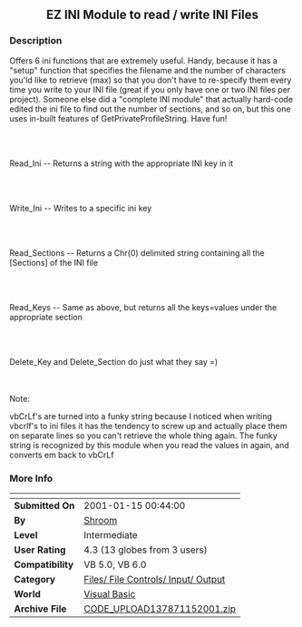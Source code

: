 ﻿<div align="center">

## EZ INI Module to read / write INI Files


</div>

### Description

Offers 6 ini functions that are extremely useful. Handy, because it has a "setup" function that specifies the filename and the number of characters you'ld like to retrieve (max) so that you don't have to re-specify them every time you write to your INI file (great if you only have one or two INI files per project). Someone else did a "complete INI module" that actually hard-code edited the ini file to find out the number of sections, and so on, but this one uses in-built features of GetPrivateProfileString. Have fun!

<br><br>

Read_Ini -- Returns a string with the appropriate INI key in it

<br><br>

Write_Ini -- Writes to a specific ini key

<br><br>

Read_Sections -- Returns a Chr(0) delimited string containing all the [Sections] of the INI file

<br><br>

Read_Keys -- Same as above, but returns all the keys=values under the appropriate section

<br><br>

Delete_Key and Delete_Section do just what they say =)

<br><br>Note:<br>

vbCrLf's are turned into a funky string because I noticed when writing vbcrlf's to ini files it has the tendency to screw up and actually place them on separate lines so you can't retrieve the whole thing again. The funky string is recognized by this module when you read the values in again, and converts em back to vbCrLf
 
### More Info
 


<span>             |<span>
---                |---
**Submitted On**   |2001-01-15 00:44:00
**By**             |[Shroom](https://github.com/Planet-Source-Code/PSCIndex/blob/master/ByAuthor/shroom.md)
**Level**          |Intermediate
**User Rating**    |4.3 (13 globes from 3 users)
**Compatibility**  |VB 5\.0, VB 6\.0
**Category**       |[Files/ File Controls/ Input/ Output](https://github.com/Planet-Source-Code/PSCIndex/blob/master/ByCategory/files-file-controls-input-output__1-3.md)
**World**          |[Visual Basic](https://github.com/Planet-Source-Code/PSCIndex/blob/master/ByWorld/visual-basic.md)
**Archive File**   |[CODE\_UPLOAD137871152001\.zip](https://github.com/Planet-Source-Code/shroom-ez-ini-module-to-read-write-ini-files__1-14430/archive/master.zip)








